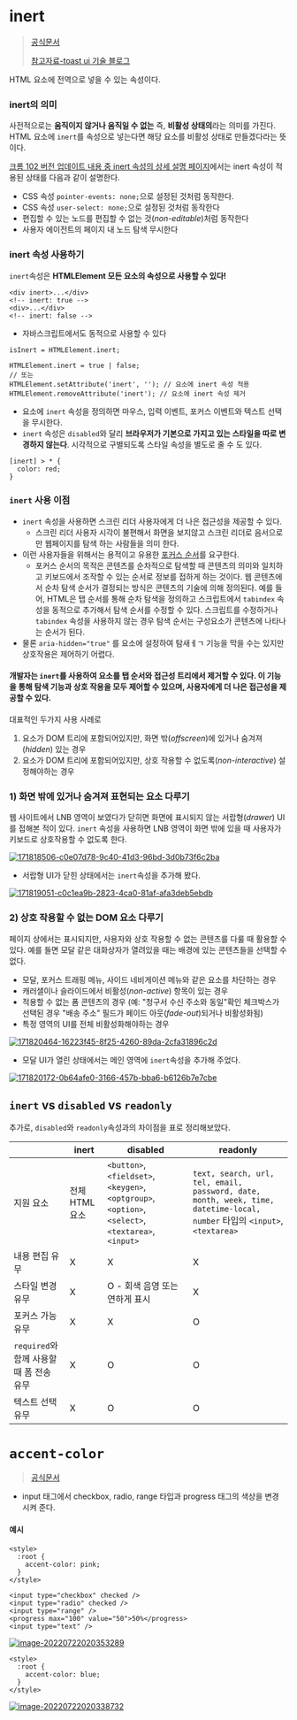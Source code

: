 # inert

> [공식문서](https://developer.mozilla.org/en-US/docs/Web/API/HTMLElement/inert)
>
> [참고자료-toast ui 기술 블로그](https://ui.toast.com/posts/ko_20220603)

HTML 요소에 전역으로 넣을 수 있는 속성이다.

### inert의 의미

사전적으로는 **움직이지 않거나 움직일 수 없는** 즉, **비활성 상태의**라는 의미를 가진다. HTML 요소에 `inert`를 속성으로 넣는다면 해당 요소를 비활성 상태로 만들겠다라는 뜻이다.

[크롬 102 버전 업데이트 내용 중 inert 속성의 상세 설명 페이지](https://chromestatus.com/feature/5703266176335872)에서는 inert 속성이 적용된 상태를 다음과 같이 설명한다.

- CSS 속성 `pointer-events: none;`으로 설정된 것처럼 동작한다.
- CSS 속성 `user-select: none;`으로 설정된 것처럼 동작한다
- 편집할 수 있는 노드를 편집할 수 없는 것(*non-editable*)처럼 동작한다
- 사용자 에이전트의 페이지 내 노드 탐색 무시한다

### inert 속성 사용하기

`inert`속성은 **HTMLElement 모든 요소의 속성으로 사용할 수 있다!**

```
<div inert>...</div>
<!-- inert: true -->
<div>...</div>
<!-- inert: false -->
```

- 자바스크립트에서도 동적으로 사용할 수 있다

```
isInert = HTMLElement.inert;

HTMLElement.inert = true | false;
// 또는
HTMLElement.setAttribute('inert', ''); // 요소에 inert 속성 적용
HTMLElement.removeAttribute('inert'); // 요소에 inert 속성 제거
```

- 요소에 `inert` 속성을 정의하면 마우스, 입력 이벤트, 포커스 이벤트와 텍스트 선택을 무시한다.
- `inert` 속성은 `disabled`와 달리 **브라우저가 기본으로 가지고 있는 스타일을 따로 변경하지 않는다**. 시각적으로 구별되도록 스타일 속성을 별도로 줄 수 도 있다.

```
[inert] > * {
  color: red;
}
```

### `inert` 사용 이점

- `inert` 속성을 사용하면 스크린 리더 사용자에게 더 나은 접근성을 제공할 수 있다.
  - 스크린 리더 사용자 시각이 불편해서 화면을 보지않고 스크린 리더로 음서으로만 웹페이지를 탐색 하는 사람들을 의미 한다.
- 이런 사용자들을 위해서는 용적이고 유용한 [포커스 순서](https://www.w3.org/WAI/WCAG22/Understanding/focus-order.html)를 요구한다.
  - 포커스 순서의 목적은 콘텐츠를 순차적으로 탐색할 때 콘텐츠의 의미와 일치하고 키보드에서 조작할 수 있는 순서로 정보를 접하게 하는 것이다. 웹 콘텐츠에서 순차 탐색 순서가 결정되는 방식은 콘텐츠의 기술에 의해 정의된다. 예를 들어, HTML은 탭 순서를 통해 순차 탐색을 정의하고 스크립트에서 `tabindex` 속성을 동적으로 추가해서 탐색 순서를 수정할 수 있다. 스크립트를 수정하거나 `tabindex` 속성을 사용하지 않는 경우 탐색 순서는 구성요소가 콘텐츠에 나타나는 순서가 된다.
- 물론 `aria-hidden="true"` 를 요소에 설정하여 탐새ㅔㄱ 기능을 막을 수는 있지만 상호작용은 제어하기 어렵다.

#### 개발자는 `inert`를 사용하여 요소를 탭 순서와 접근성 트리에서 제거할 수 있다. 이 기능을 통해 탐색 기능과 상호 작용을 모두 제어할 수 있으며, 사용자에게 더 나은 접근성을 제공할 수 있다.

대표적인 두가지 사용 사례로

1. 요소가 DOM 트리에 포함되어있지만, 화면 밖(*offscreen*)에 있거나 숨겨져(*hidden*) 있는 경우
2. 요소가 DOM 트리에 포함되어있지만, 상호 작용할 수 없도록(*non-interactive*) 설정해야하는 경우

### 1) 화면 밖에 있거나 숨겨져 표현되는 요소 다루기

웹 사이트에서 LNB 영역이 보였다가 닫히면 화면에 표시되지 않는 서랍형(*drawer*) UI를 접해본 적이 있다. `inert` 속성을 사용하면 LNB 영역이 화면 밖에 있을 때 사용자가 키보드로 상호작용할 수 없도록 한다.

[![171818506-c0e07d78-9c40-41d3-96bd-3d0b73f6c2ba](https://raw.githubusercontent.com/shrewslampe/image_sever/master/img/171818506-c0e07d78-9c40-41d3-96bd-3d0b73f6c2ba.gif)](https://raw.githubusercontent.com/shrewslampe/image_sever/master/img/171818506-c0e07d78-9c40-41d3-96bd-3d0b73f6c2ba.gif)

- 서랍형 UI가 닫힌 상태에서는 `inert`속성을 추가해 봤다.

[![171819051-c0c1ea9b-2823-4ca0-81af-afa3deb5ebdb](https://raw.githubusercontent.com/shrewslampe/image_sever/master/img/171819051-c0c1ea9b-2823-4ca0-81af-afa3deb5ebdb.gif)](https://raw.githubusercontent.com/shrewslampe/image_sever/master/img/171819051-c0c1ea9b-2823-4ca0-81af-afa3deb5ebdb.gif)

### 2) 상호 작용할 수 없는 DOM 요소 다루기

페이지 상에서는 표시되지만, 사용자와 상호 작용할 수 없는 콘텐츠를 다룰 때 활용할 수 있다. 예를 들면 모달 같은 대화상자가 열려있을 때는 배경에 있는 콘텐츠들을 선택할 수 없다.

- 모달, 포커스 트래핑 메뉴, 사이드 네비게이션 메뉴와 같은 요소를 차단하는 경우
- 캐러샐이나 슬라이드에서 비활성(*non-active*) 항목이 있는 경우
- 적용할 수 없는 폼 콘텐츠의 경우 (예: "청구서 수신 주소와 동일"확인 체크박스가 선택된 경우 "배송 주소" 필드가 페이드 아웃(*fade-out*)되거나 비활성화됨)
- 특정 영역의 UI를 전체 비활성화해야하는 경우

[![171820464-16223f45-8f25-4260-89da-2cfa31896c2d](https://raw.githubusercontent.com/shrewslampe/image_sever/master/img/171820464-16223f45-8f25-4260-89da-2cfa31896c2d.gif)](https://raw.githubusercontent.com/shrewslampe/image_sever/master/img/171820464-16223f45-8f25-4260-89da-2cfa31896c2d.gif)

- 모달 UI가 열린 상태에서는 메인 영역에 `inert`속성을 추가해 주었다.

[![171820172-0b64afe0-3166-457b-bba6-b6126b7e7cbe](https://raw.githubusercontent.com/shrewslampe/image_sever/master/img/171820172-0b64afe0-3166-457b-bba6-b6126b7e7cbe.gif)](https://raw.githubusercontent.com/shrewslampe/image_sever/master/img/171820172-0b64afe0-3166-457b-bba6-b6126b7e7cbe.gif)

## `inert` vs `disabled` vs `readonly`

추가로, `disabled`와 `readonly`속성과의 차이점을 표로 정리해보았다.

|                                          | inert          | disabled                                                     | readonly                                                     |
| ---------------------------------------- | -------------- | ------------------------------------------------------------ | ------------------------------------------------------------ |
| 지원 요소                                | 전체 HTML 요소 | `<button>`, `<fieldset>`, `<keygen>`, `<optgroup>`, `<option>`, `<select>`, `<textarea>`, `<input>` | `text, search, url, tel, email, password, date, month, week, time, datetime-local, number` 타입의 `<input>`, `<textarea>` |
| 내용 편집 유무                           | X              | X                                                            | X                                                            |
| 스타일 변경 유무                         | X              | O - 회색 음영 또는 연하게 표시                               | X                                                            |
| 포커스 가능 유무                         | X              | X                                                            | O                                                            |
| `required`와 함께 사용할 때 폼 전송 유무 | X              | O                                                            | O                                                            |
| 텍스트 선택 유무                         | X              | O                                                            | O                                                            |

# `accent-color`

> [공식문서](https://developer.mozilla.org/en-US/docs/Web/CSS/accent-color)

- input 태그에서 checkbox, radio, range 타입과 progress 태그의 색상을 변경 시켜 준다.

#### 예시

```
<style>
  :root {
    accent-color: pink;
  }
</style>

<input type="checkbox" checked />
<input type="radio" checked />
<input type="range" />
<progress max="100" value="50">50%</progress>
<input type="text" />
```

[![image-20220722020353289](https://raw.githubusercontent.com/shrewslampe/image_sever/master/img/image-20220722020353289.png)](https://raw.githubusercontent.com/shrewslampe/image_sever/master/img/image-20220722020353289.png)

```
<style>
  :root {
    accent-color: blue;
  }
</style>
```

[![image-20220722020338732](https://raw.githubusercontent.com/shrewslampe/image_sever/master/img/image-20220722020338732.png)](https://raw.githubusercontent.com/shrewslampe/image_sever/master/img/image-20220722020338732.png)
